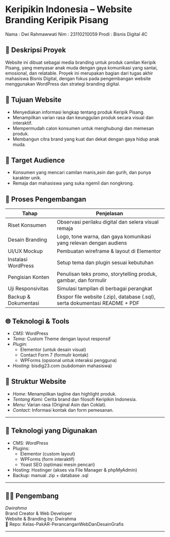 # Keripikin Indonesia – Website Branding Keripik Pisang

Nama : Dwi Rahmawwati
Nim : 23110210059
Prodi : Bisnis Digital 4C

## 📝 Deskripsi Proyek

Website ini dibuat sebagai media branding untuk produk camilan Keripik Pisang, yang menyasar anak muda dengan gaya komunikasi yang santai, emosional, dan relatable. Proyek ini merupakan bagian dari tugas akhir mahasiswa Bisnis Digital, dengan fokus pada pengembangan website menggunakan WordPress dan strategi branding digital.

## 🎯 Tujuan Website

- Menyediakan informasi lengkap tentang produk Keripik Pisang.
- Menampilkan varian rasa dan keunggulan produk secara visual dan interaktif.
- Mempermudah calon konsumen untuk menghubungi dan memesan produk.
- Membangun citra brand yang kuat dan dekat dengan gaya hidup anak muda.

## 👥 Target Audience

- Konsumen yang mencari camilan manis,asin dan gurih, dan punya karakter unik.
- Remaja dan mahasiswa yang suka ngemil dan nongkrong.

## 🔄 Proses Pengembangan

| Tahap                | Penjelasan                                                                  |
| -------------------- | --------------------------------------------------------------------------- |
| Riset Konsumen       | Observasi perilaku digital dan selera visual remaja                         |
| Desain Branding      | Logo, tone warna, dan gaya komunikasi yang relevan dengan audiens           |
| UI/UX Mockup         | Pembuatan wireframe & layout di Elementor                                   |
| Instalasi WordPress  | Setup tema dan plugin sesuai kebutuhan                                      |
| Pengisian Konten     | Penulisan teks promo, storytelling produk, gambar, dan formulir             |
| Uji Responsivitas    | Simulasi tampilan di berbagai perangkat                                     |
| Backup & Dokumentasi | Ekspor file website (.zip), database (.sql), serta dokumentasi README + PDF |

## 🌐 Teknologi & Tools

- *CMS:* WordPress
- *Tema:* Custom Theme dengan layout responsif
- *Plugin:*
  - Elementor (untuk desain visual)
  - Contact Form 7 (formulir kontak)
  - WPForms (opsional untuk interaksi pengguna)
- *Hosting:* bisdig23.com (subdomain mahasiswa)

## 📄 Struktur Website

- *Home:* Menampilkan tagline dan highlight produk.
- *Tentang Kami:* Cerita brand dan filosofi Keripikin Indonesia.
- *Menu:* Varian rasa (Original Asin dan Coklat).
- *Contact:* Informasi kontak dan form pemesanan.

---

## 🔧 Teknologi yang Digunakan

- CMS: *WordPress*
- Plugins:
  - Elementor (custom layout)
  - WPForms (form interaktif)
  - Yoast SEO (optimasi mesin pencari)
- Hosting: Hostinger (akses via File Manager & phpMyAdmin)
- Backup: manual .zip + database .sql

---

## 👩‍💻 Pengembang

*Dwirahma*  
Brand Creator & Web Developer  
Website & Branding by: Dwirahma  
📂 Repo: Kelas-PakAR-PerancanganWebDanDesainGrafis

---
